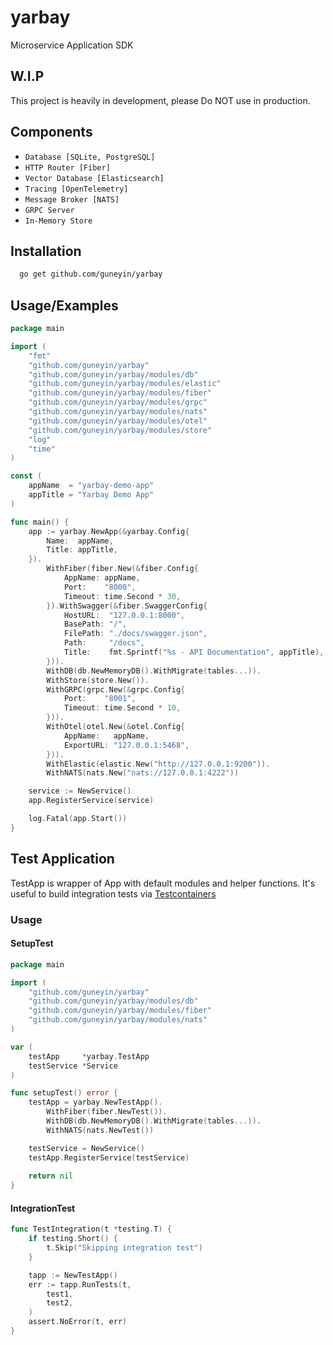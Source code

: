 # yarbay

Microservice Application SDK

## W.I.P
This project is heavily in development, please Do NOT use in production.

## Components

- `Database [SQLite, PostgreSQL]`
- `HTTP Router [Fiber]`
- `Vector Database [Elasticsearch]`
- `Tracing [OpenTelemetry]`
- `Message Broker [NATS]`
- `GRPC Server`
- `In-Memory Store`

## Installation

```bash
  go get github.com/guneyin/yarbay
```

## Usage/Examples

```go
package main

import (
	"fmt"
	"github.com/guneyin/yarbay"
	"github.com/guneyin/yarbay/modules/db"
	"github.com/guneyin/yarbay/modules/elastic"
	"github.com/guneyin/yarbay/modules/fiber"
	"github.com/guneyin/yarbay/modules/grpc"
	"github.com/guneyin/yarbay/modules/nats"
	"github.com/guneyin/yarbay/modules/otel"
	"github.com/guneyin/yarbay/modules/store"
	"log"
	"time"
)

const (
	appName  = "yarbay-demo-app"
	appTitle = "Yarbay Demo App"
)

func main() {
	app := yarbay.NewApp(&yarbay.Config{
		Name:  appName,
		Title: appTitle,
	}).
		WithFiber(fiber.New(&fiber.Config{
			AppName: appName,
			Port:    "8000",
			Timeout: time.Second * 30,
		}).WithSwagger(&fiber.SwaggerConfig{
			HostURL:  "127.0.0.1:8000",
			BasePath: "/",
			FilePath: "./docs/swagger.json",
			Path:     "/docs",
			Title:    fmt.Sprintf("%s - API Documentation", appTitle),
		})).
		WithDB(db.NewMemoryDB().WithMigrate(tables...)).
		WithStore(store.New()).
		WithGRPC(grpc.New(&grpc.Config{
			Port:    "8001",
			Timeout: time.Second * 10,
		})).
		WithOtel(otel.New(&otel.Config{
			AppName:   appName,
			ExportURL: "127.0.0.1:5468",
		})).
		WithElastic(elastic.New("http://127.0.0.1:9200")).
		WithNATS(nats.New("nats://127.0.0.1:4222"))

	service := NewService()
	app.RegisterService(service)

	log.Fatal(app.Start())
}
```

## Test Application

TestApp is wrapper of App with default modules and helper functions. It's useful to build integration tests via [Testcontainers](https://testcontainers.com)

### Usage

#### SetupTest

```go
package main

import (
	"github.com/guneyin/yarbay"
	"github.com/guneyin/yarbay/modules/db"
	"github.com/guneyin/yarbay/modules/fiber"
	"github.com/guneyin/yarbay/modules/nats"
)

var (
	testApp     *yarbay.TestApp
	testService *Service
)

func setupTest() error {
	testApp = yarbay.NewTestApp().
		WithFiber(fiber.NewTest()).
		WithDB(db.NewMemoryDB().WithMigrate(tables...)).
		WithNATS(nats.NewTest())

	testService = NewService()
	testApp.RegisterService(testService)
	
	return nil
}
```
#### IntegrationTest

```go
func TestIntegration(t *testing.T) {
	if testing.Short() {
		t.Skip("Skipping integration test")
	}

	tapp := NewTestApp()
	err := tapp.RunTests(t,
		test1,
		test2,
	)
	assert.NoError(t, err)
}
```

